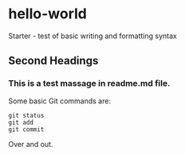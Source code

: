 # hello-world
Starter - test of basic writing and formatting syntax

## Second Headings
### This is a test massage in readme.md file.

Some basic Git commands are:
```
git status
git add
git commit
```

Over and out.
